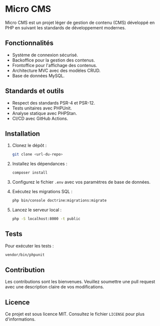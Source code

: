 # Micro CMS

Micro CMS est un projet léger de gestion de contenu (CMS) développé en PHP en suivant les standards de développement modernes.

## Fonctionnalités

- Système de connexion sécurisé.
- Backoffice pour la gestion des contenus.
- Frontoffice pour l'affichage des contenus.
- Architecture MVC avec des modèles CRUD.
- Base de données MySQL.

## Standards et outils

- Respect des standards PSR-4 et PSR-12.
- Tests unitaires avec PHPUnit.
- Analyse statique avec PHPStan.
- CI/CD avec GitHub Actions.

## Installation

1. Clonez le dépôt :

    ```bash
    git clone <url-du-repo>
    ```

2. Installez les dépendances :

    ```bash
    composer install
    ```

3. Configurez le fichier `.env` avec vos paramètres de base de données.
4. Exécutez les migrations SQL :

    ```bash
    php bin/console doctrine:migrations:migrate
    ```

5. Lancez le serveur local :

    ```bash
    php -S localhost:8000 -t public
    ```

## Tests

Pour exécuter les tests :

```bash
vendor/bin/phpunit
```

## Contribution

Les contributions sont les bienvenues. Veuillez soumettre une pull request avec une description claire de vos modifications.

## Licence

Ce projet est sous licence MIT. Consultez le fichier `LICENSE` pour plus d'informations.
